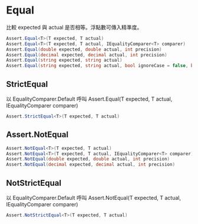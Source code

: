 # Equal

比較 expected 與 actual 是否相等。浮點數可傳入精準度。

```csharp
Assert.Equal<T>(T expected, T actual)
Assert.Equal<T>(T expected, T actual, IEqualityComparer<T> comparer)
Assert.Equal(double expected, double actual, int precision)
Assert.Equal(decimal expected, decimal actual, int precision)
Assert.Equal(string expected, string actual)
Assert.Equal(string expected, string actual, bool ignoreCase = false, bool ignoreLineEndingDifferences = false, bool ignoreWhiteSpaceDifferences = false)

```

## StrictEqual

以 EqualityComparer<T>.Default 呼叫 Assert.Equal<T>(T expected, T actual, IEqualityComparer<T> comparer)

```csharp
Assert.StrictEqual<T>(T expected, T actual)
```

## Assert.NotEqual

```csharp
Assert.NotEqual<T>(T expected, T actual)
Assert.NotEqual<T>(T expected, T actual, IEqualityComparer<T> comparer)
Assert.NotEqual(double expected, double actual, int precision)
Assert.NotEqual(decimal expected, decimal actual, int precision)
```

## NotStrictEqual

以 EqualityComparer<T>.Default 呼叫 Assert.NotEqual<T>(T expected, T actual, IEqualityComparer<T> comparer)

```csharp
Assert.NotStrictEqual<T>(T expected, T actual)
```